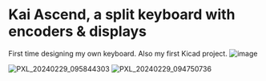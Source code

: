 # Kai Ascend, a split keyboard with encoders & displays

First time designing my own keyboard. Also my first Kicad project.
![image](https://github.com/kaihchang/Ascend_splay_split_keyboard/assets/43580584/ad4c5007-cff9-4e4d-bf61-f92c82fa6464)

![PXL_20240229_095844303](https://github.com/kaihchang/Ascend_splay_split_keyboard/assets/43580584/eea58fe9-bf60-4849-8b40-3ee041154eb2)
![PXL_20240229_094750736](https://github.com/kaihchang/Ascend_splay_split_keyboard/assets/43580584/2af183fe-44ab-4fc0-85bb-36070df7df5d)
